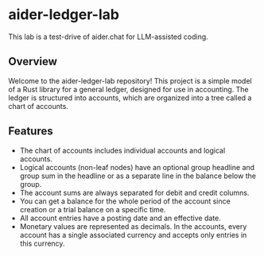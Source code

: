 # aider-ledger-lab
This lab is a test-drive of aider.chat for LLM-assisted coding.

## Overview
Welcome to the aider-ledger-lab repository! This project is a simple model of a Rust library for a general ledger, designed for use in accounting. The ledger is structured into accounts, which are organized into a tree called a chart of accounts.

## Features
- The chart of accounts includes individual accounts and logical accounts.
- Logical accounts (non-leaf nodes) have an optional group headline and group sum in the headline or as a separate line in the balance below the group.
- The account sums are always separated for debit and credit columns.
- You can get a balance for the whole period of the account since creation or a trial balance on a specific time.
- All account entries have a posting date and an effective date.
- Monetary values are represented as decimals. In the accounts, every account has a single associated currency and accepts only entries in this currency.
